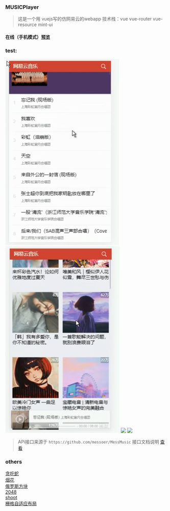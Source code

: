 ### MUSICPlayer
> 这是一个用 vuejs写的仿网易云的webapp
> 技术栈：vue vue-router vue-resource mint-ui

#### 在线（手机模式）[预览](https://yxrbws.github.io/musicPlay/)

### test:
![](./test/3.png)
![](./test/4.png)
![](./test/1.gif)
![](./test/2.gif)


> APi接口来源于 `https://github.com/messoer/MessMusic` 接口文档说明 [查看](https://messoer.github.io/mess-api-doc/#/)

### others
[贪吃蛇](https://yxrbws.github.io/test/Snake/snake.html)          
[烟花](https://yxrbws.github.io/test/Fireworks/index.html)          
[俄罗斯方块](https://yxrbws.github.io/test/Tetris/tetris.html)               
[2048](https://yxrbws.github.io/test/2048/index.html)         
[shoot](https://yxrbws.github.io/test/shoot/simple-shoot.html)      
[栅格自适应布局](https://yxrbws.github.io/test/grid/index.html)
